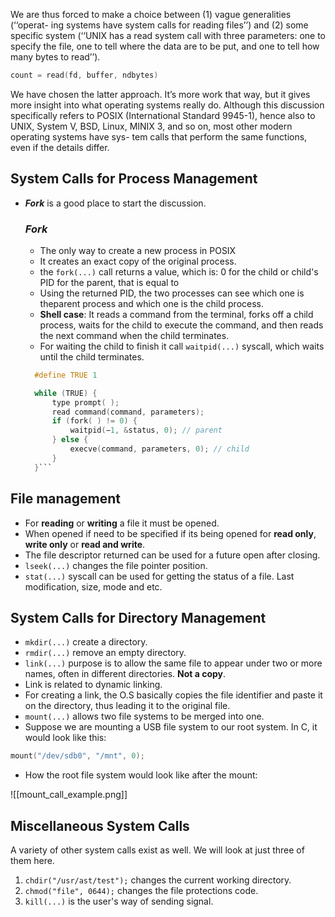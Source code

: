 We are thus forced to make a choice between (1) vague generalities (‘‘operat-
ing systems have system calls for reading files’’) and (2) some specific system
(‘‘UNIX has a read system call with three parameters: one to specify the file, one
to tell where the data are to be put, and one to tell how many bytes to read’’).

```c
count = read(fd, buffer, ndbytes)
```

We have chosen the latter approach. It’s more work that way, but it gives more
insight into what operating systems really do. Although this discussion specifically
refers to POSIX (International Standard 9945-1), hence also to UNIX, System V,
BSD, Linux, MINIX 3, and so on, most other modern operating systems have sys-
tem calls that perform the same functions, even if the details differ.
## System Calls for Process Management
- ***Fork*** is a good place to start the discussion.
  ### *Fork*
  - The only way to create a new process in POSIX
  - It creates an exact copy of the original process. 
  - the `fork(...)` call returns a value, which is: 0 for the child or child's PID for the parent, that is equal to 
  - Using the returned PID, the two processes can see which one is theparent process and which one is the child process.
  - **Shell case**: It reads a command from the terminal, forks off a child process, waits for the child to execute the command, and then reads the next command when the child terminates.  
  - For waiting the child to finish it call `waitpid(...)` syscall, which waits until the child terminates.
  ```c
	#define TRUE 1

	while (TRUE) {
		type prompt( );
		read command(command, parameters);
		if (fork( ) != 0) {
			waitpid(−1, &status, 0); // parent
		} else { 
			execve(command, parameters, 0); // child
		}
	}```
## File management
- For **reading** or **writing** a file it must be opened.
- When opened if need to be specified if its being opened for **read only**, **write only** or **read and write**.
- The file descriptor returned can be used for a future open after closing.
- `lseek(...)` changes the file pointer position.
- `stat(...)` syscall can be used for getting the status of a file. Last modification, size, mode and etc.
## System Calls for Directory Management
- `mkdir(...)` create a directory.
- `rmdir(...)` remove an empty directory.
- `link(...)` purpose is to allow the same file to appear under two or more names, often in different directories. **Not a copy**.
- Link is related to dynamic linking.
- For creating a link, the O.S basically copies the file identifier and paste it on the directory, thus leading it to the original file.
- `mount(...)` allows two file systems to be merged into one.
- Suppose we are mounting a USB file system to our root system. In C, it would look like this:

```c
mount("/dev/sdb0", "/mnt", 0);
```

- How the root file system would look like after the mount:

 ![[mount_call_example.png]]
## Miscellaneous System Calls

A variety of other system calls exist as well. We will look at just three of them
here.

1. `chdir("/usr/ast/test");` changes the current working directory.
2. `chmod("file", 0644);` changes the file protections code.
3. `kill(...)` is the user's way of sending signal.